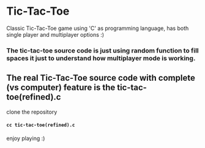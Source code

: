 # Tic-Tac-Toe
Classic Tic-Tac-Toe game using 'C' as programming language, has both single player and multiplayer options :)

### The tic-tac-toe source code is just using random function to fill spaces it just to understand how multiplayer mode is working.
## The real Tic-Tac-Toe source code with complete (vs computer) feature is the tic-tac-toe(refined).c
clone the repository 
#### ```cc tic-tac-toe(refined).c```
enjoy playing :)

